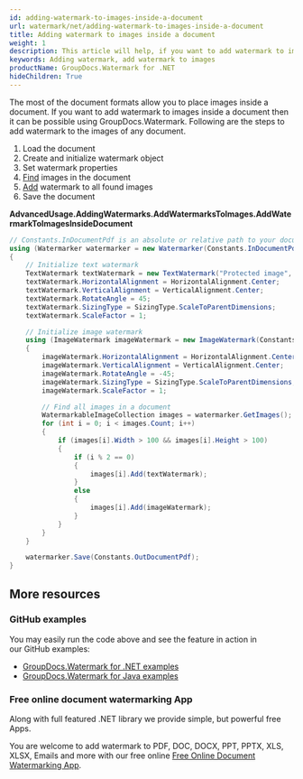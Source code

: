 ```yaml
---
id: adding-watermark-to-images-inside-a-document
url: watermark/net/adding-watermark-to-images-inside-a-document
title: Adding watermark to images inside a document
weight: 1
description: This article will help, if you want to add watermark to images inside a document then it can be possible using GroupDocs.Watermark.
keywords: Adding watermark, add watermark to images
productName: GroupDocs.Watermark for .NET
hideChildren: True
---
```

The most of the document formats allow you to place images inside a document. If you want to add watermark to images inside a document then it can be possible using GroupDocs.Watermark. Following are the steps to add watermark to the images of any document.

1. Load the document
2. Create and initialize watermark object
3. Set watermark properties
4. [Find](https://apireference.groupdocs.com/net/watermark/groupdocs.watermark/watermarker/methods/getimages) images in the document
5. [Add](https://apireference.groupdocs.com/net/watermark/groupdocs.watermark.contents.image/watermarkableimage/methods/add) watermark to all found images
6. Save the document

**AdvancedUsage.AddingWatermarks.AddWatermarksToImages.AddWatermarkToImagesInsideDocument**

```csharp
// Constants.InDocumentPdf is an absolute or relative path to your document. Ex: @"C:\Docs\document.pdf"
using (Watermarker watermarker = new Watermarker(Constants.InDocumentPdf))
{
    // Initialize text watermark
    TextWatermark textWatermark = new TextWatermark("Protected image", new Font("Arial", 8));
    textWatermark.HorizontalAlignment = HorizontalAlignment.Center;
    textWatermark.VerticalAlignment = VerticalAlignment.Center;
    textWatermark.RotateAngle = 45;
    textWatermark.SizingType = SizingType.ScaleToParentDimensions;
    textWatermark.ScaleFactor = 1;

    // Initialize image watermark
    using (ImageWatermark imageWatermark = new ImageWatermark(Constants.ProtectJpg))
    {
        imageWatermark.HorizontalAlignment = HorizontalAlignment.Center;
        imageWatermark.VerticalAlignment = VerticalAlignment.Center;
        imageWatermark.RotateAngle = -45;
        imageWatermark.SizingType = SizingType.ScaleToParentDimensions;
        imageWatermark.ScaleFactor = 1;

        // Find all images in a document
        WatermarkableImageCollection images = watermarker.GetImages();
        for (int i = 0; i < images.Count; i++)
        {
            if (images[i].Width > 100 && images[i].Height > 100)
            {
                if (i % 2 == 0)
                {
                    images[i].Add(textWatermark);
                }
                else
                {
                    images[i].Add(imageWatermark);
                }
            }
        }
    }

    watermarker.Save(Constants.OutDocumentPdf);
}
```

## More resources

### GitHub examples

You may easily run the code above and see the feature in action in our GitHub examples:

* [GroupDocs.Watermark for .NET examples](https://github.com/groupdocs-watermark/GroupDocs.Watermark-for-.NET)
* [GroupDocs.Watermark for Java examples](https://github.com/groupdocs-watermark/GroupDocs.Watermark-for-Java)

### Free online document watermarking App

Along with full featured .NET library we provide simple, but powerful free Apps.

You are welcome to add watermark to PDF, DOC, DOCX, PPT, PPTX, XLS, XLSX, Emails and more with our free online [Free Online Document Watermarking App](https://products.groupdocs.app/watermark).
